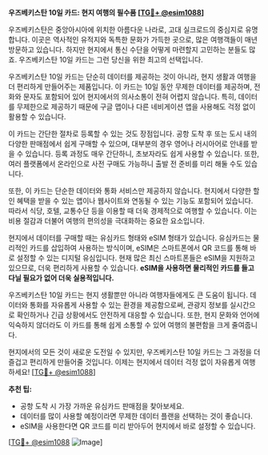 **우즈베키스탄 10일 카드: 현지 여행의 필수품 [[TG💪+ @esim1088](https://t.me/s/esim1088)]**

우즈베키스탄은 중앙아시아에 위치한 아름다운 나라로, 고대 실크로드의 중심지로 유명합니다. 이곳은 역사적인 유적지와 독특한 문화가 가득한 곳으로, 많은 여행객들이 매년 방문하고 있습니다. 하지만 현지에서 통신 수단을 어떻게 마련할지 고민하는 분들도 많죠. 우즈베키스탄 10일 카드는 그런 당신을 위한 최고의 선택입니다.

우즈베키스탄 10일 카드는 단순히 데이터를 제공하는 것이 아니라, 현지 생활과 여행을 더 편리하게 만들어주는 제품입니다. 이 카드는 10일 동안 무제한 데이터를 제공하며, 전화와 문자도 포함되어 있어 현지에서의 의사소통이 전혀 어렵지 않습니다. 특히, 데이터를 무제한으로 제공하기 때문에 구글 맵이나 다른 네비게이션 앱을 사용해도 걱정 없이 활용할 수 있습니다.

이 카드는 간단한 절차로 등록할 수 있는 것도 장점입니다. 공항 도착 후 또는 도시 내의 다양한 판매점에서 쉽게 구매할 수 있으며, 대부분의 경우 영어나 러시아어로 안내를 받을 수 있습니다. 등록 과정도 매우 간단하니, 초보자라도 쉽게 사용할 수 있습니다. 또한, 여러 플랫폼에서 온라인으로 사전 구매도 가능하니 출발 전 준비를 미리 해둘 수도 있습니다.

또한, 이 카드는 단순한 데이터와 통화 서비스만 제공하지 않습니다. 현지에서 다양한 할인 혜택을 받을 수 있는 앱이나 웹사이트와 연동될 수 있는 기능도 포함되어 있습니다. 따라서 식당, 호텔, 교통수단 등을 이용할 때 더욱 경제적으로 여행할 수 있습니다. 이는 비용 절감과 더불어 여행의 편의성을 극대화하는 중요한 요소입니다.

현지에서 데이터를 구매할 때는 유심카드 형태와 eSIM 형태가 있습니다. 유심카드는 물리적인 카드를 삽입하여 사용하는 방식이며, eSIM은 스마트폰에서 QR 코드를 통해 바로 설정할 수 있는 디지털 유심입니다. 현재 많은 최신 스마트폰들은 eSIM을 지원하고 있으므로, 더욱 편리하게 사용할 수 있습니다. **eSIM을 사용하면 물리적인 카드를 들고 다닐 필요가 없어 더욱 실용적입니다.**

우즈베키스탄 10일 카드는 현지 생활뿐만 아니라 여행자들에게도 큰 도움이 됩니다. 데이터와 통화를 자유롭게 사용할 수 있는 환경을 제공함으로써, 관광지 정보를 실시간으로 확인하거나 긴급 상황에서도 안전하게 대응할 수 있습니다. 또한, 현지 문화와 언어에 익숙하지 않더라도 이 카드를 통해 쉽게 소통할 수 있어 여행의 불편함을 크게 줄여줍니다.

현지에서의 모든 것이 새로운 도전일 수 있지만, 우즈베키스탄 10일 카드는 그 과정을 더 즐겁고 편리하게 만들어줄 것입니다. 이제는 현지에서 데이터 걱정 없이 자유롭게 여행하세요! [[TG💪+ @esim1088](https://t.me/s/esim1088)]

**추천 팁:**  
- 공항 도착 시 가장 가까운 유심카드 판매점을 찾아보세요.  
- 데이터를 많이 사용할 예정이라면 무제한 데이터 플랜을 선택하는 것이 좋습니다.  
- eSIM을 사용한다면 QR 코드를 미리 받아두어 현지에서 바로 설정할 수 있습니다.  

[[TG💪+ @esim1088](https://t.me/s/esim1088) ![Image](https://i.postimg.cc/Y0z9fWf4/image.png)]